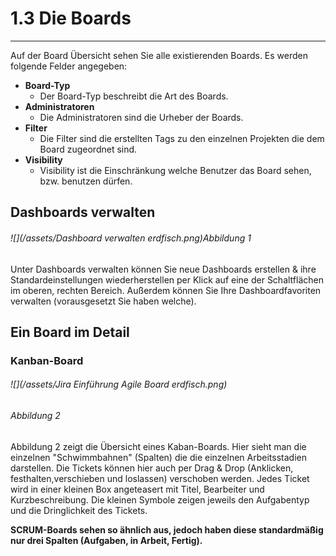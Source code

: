 # 1.3 Die Boards

---

Auf der Board Übersicht sehen Sie alle existierenden Boards. Es werden folgende Felder angegeben:

* **Board-Typ**
  * Der Board-Typ beschreibt die Art des Boards.
* **Administratoren**
  * Die Administratoren sind die Urheber der Boards.
* **Filter**
  * Die Filter sind die erstellten Tags zu den einzelnen Projekten die dem Board zugeordnet sind.
* **Visibility**
  * Visibility ist die Einschränkung welche Benutzer das Board sehen, bzw. benutzen dürfen.

## Dashboards verwalten

###### ![](/assets/Dashboard verwalten   erdfisch.png)_Abbildung 1_

Unter Dashboards verwalten können Sie neue Dashboards erstellen & ihre Standardeinstellungen wiederherstellen per Klick auf eine der Schaltflächen im oberen, rechten Bereich. Außerdem können Sie Ihre Dashboardfavoriten verwalten \(vorausgesetzt Sie haben welche\).

## Ein Board im Detail

### Kanban-Board

###### ![](/assets/Jira Einführung   Agile Board   erdfisch.png)

###### _Abbildung 2_

Abbildung 2 zeigt die Übersicht eines Kaban-Boards. Hier sieht man die einzelnen "Schwimmbahnen" \(Spalten\) die die einzelnen Arbeitsstadien darstellen. Die Tickets können hier auch per Drag & Drop \(Anklicken, festhalten,verschieben und loslassen\) verschoben werden. Jedes Ticket wird in einer kleinen Box angeteasert mit Titel, Bearbeiter und Kurzbeschreibung. Die kleinen Symbole zeigen jeweils den Aufgabentyp und die Dringlichkeit des Tickets.

**SCRUM-Boards sehen so ähnlich aus, jedoch haben diese standardmäßig nur drei Spalten \(Aufgaben, in Arbeit, Fertig\).**

